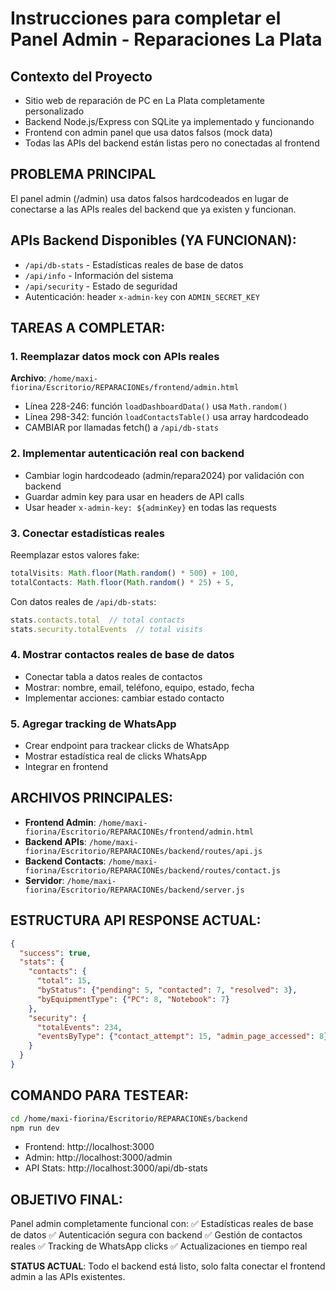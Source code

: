 # Instrucciones para completar el Panel Admin - Reparaciones La Plata

## Contexto del Proyecto
- Sitio web de reparación de PC en La Plata completamente personalizado
- Backend Node.js/Express con SQLite ya implementado y funcionando
- Frontend con admin panel que usa datos falsos (mock data)
- Todas las APIs del backend están listas pero no conectadas al frontend

## PROBLEMA PRINCIPAL
El panel admin (/admin) usa datos falsos hardcodeados en lugar de conectarse a las APIs reales del backend que ya existen y funcionan.

## APIs Backend Disponibles (YA FUNCIONAN):
- `/api/db-stats` - Estadísticas reales de base de datos
- `/api/info` - Información del sistema 
- `/api/security` - Estado de seguridad
- Autenticación: header `x-admin-key` con `ADMIN_SECRET_KEY`

## TAREAS A COMPLETAR:

### 1. Reemplazar datos mock con APIs reales
**Archivo**: `/home/maxi-fiorina/Escritorio/REPARACIONEs/frontend/admin.html`
- Línea 228-246: función `loadDashboardData()` usa `Math.random()`
- Línea 298-342: función `loadContactsTable()` usa array hardcodeado
- CAMBIAR por llamadas fetch() a `/api/db-stats`

### 2. Implementar autenticación real con backend
- Cambiar login hardcodeado (admin/repara2024) por validación con backend
- Guardar admin key para usar en headers de API calls
- Usar header `x-admin-key: ${adminKey}` en todas las requests

### 3. Conectar estadísticas reales
Reemplazar estos valores fake:
```javascript
totalVisits: Math.floor(Math.random() * 500) + 100,
totalContacts: Math.floor(Math.random() * 25) + 5,
```
Con datos reales de `/api/db-stats`:
```javascript
stats.contacts.total  // total contacts
stats.security.totalEvents  // total visits
```

### 4. Mostrar contactos reales de base de datos
- Conectar tabla a datos reales de contactos
- Mostrar: nombre, email, teléfono, equipo, estado, fecha
- Implementar acciones: cambiar estado contacto

### 5. Agregar tracking de WhatsApp
- Crear endpoint para trackear clicks de WhatsApp
- Mostrar estadística real de clicks WhatsApp
- Integrar en frontend

## ARCHIVOS PRINCIPALES:
- **Frontend Admin**: `/home/maxi-fiorina/Escritorio/REPARACIONEs/frontend/admin.html`
- **Backend APIs**: `/home/maxi-fiorina/Escritorio/REPARACIONEs/backend/routes/api.js`
- **Backend Contacts**: `/home/maxi-fiorina/Escritorio/REPARACIONEs/backend/routes/contact.js`
- **Servidor**: `/home/maxi-fiorina/Escritorio/REPARACIONEs/backend/server.js`

## ESTRUCTURA API RESPONSE ACTUAL:
```json
{
  "success": true,
  "stats": {
    "contacts": {
      "total": 15,
      "byStatus": {"pending": 5, "contacted": 7, "resolved": 3},
      "byEquipmentType": {"PC": 8, "Notebook": 7}
    },
    "security": {
      "totalEvents": 234,
      "eventsByType": {"contact_attempt": 15, "admin_page_accessed": 8}
    }
  }
}
```

## COMANDO PARA TESTEAR:
```bash
cd /home/maxi-fiorina/Escritorio/REPARACIONEs/backend
npm run dev
```
- Frontend: http://localhost:3000
- Admin: http://localhost:3000/admin  
- API Stats: http://localhost:3000/api/db-stats

## OBJETIVO FINAL:
Panel admin completamente funcional con:
✅ Estadísticas reales de base de datos
✅ Autenticación segura con backend
✅ Gestión de contactos reales
✅ Tracking de WhatsApp clicks
✅ Actualizaciones en tiempo real

**STATUS ACTUAL**: Todo el backend está listo, solo falta conectar el frontend admin a las APIs existentes.
